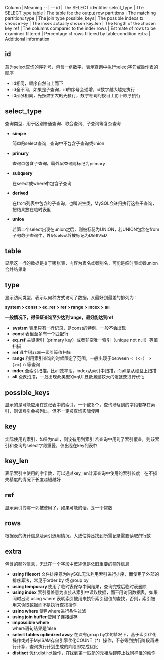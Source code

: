 <html>
<body>
<!--StartFragment-->
Column | Meaning
-- | --
id | The SELECT identifier
select_type | The SELECT type
table | The table foe the output row
partitions | The matching partitions
type | The join type
possible_keys | The possible indexs to choose
key | The index actually chosen
key_len | The length of the chosen key
ref | The columns compared to the index
rows | Estimate of rows to be examined
filtered | Percentage of rows filtered by table condition
extra | Additional information


<h2>id</h2>
<p>意为select查询的序列号，包含一组数字，表示查询中执行select字句或操作表的顺序</p>
<ul>
<li>id相同，顺序自然自上而下</li>
<li>id全不同，如果是子查询，id的序号会递增，id数字越大越先执行</li>
<li>id部分相同，先按数字大的先执行，数字相同的按自上而下顺序执行</li>
</ul>
<h2>select_type</h2>
<p>查询类型，用于区别普通查询、联合查询、子查询等复杂查询</p>
<ul>
<li>
<p><strong>simple</strong></p>
<p>简单的select查询，查询中不包含子查询或union</p>
</li>
<li>
<p><strong>primary</strong></p>
<p>查询中包含子查询，最外层查询则标记为primary</p>
</li>
<li>
<p><strong>subquery</strong></p>
<p>在select或where中包含子查询</p>
</li>
<li>
<p><strong>derived</strong></p>
<p>在from列表中包含的子查询，也叫派生类，MySQL会递归执行这些子查询，把结果放在临时表里</p>
</li>
<li>
<p><strong>union</strong></p>
<p>若第二个select出现在union之后，则被标记为UNION，若UNION包含在from子句的子查询中，外层select将被标记为DERIVED</p>
</li>
</ul>
<h2>table</h2>
<p>显示这一行的数据是关于哪张表，内容为表名或者别名，可能是临时表或者union合并结果集</p>
<h2>type</h2>
<p>显示访问类型，表示以何种方式访问了数据，从最好到最差的排列为：</p>
<p><strong>system &gt; const &gt; eq_ref &gt; ref &gt; range &gt; index &gt; all</strong></p>
<p><strong>一般情况下，得保证查询至少达到range，最好能达到ref</strong></p>
<ul>
<li><strong>system</strong>
表里只有一行记录，是const的特例，一般不会出现</li>
<li><strong>const</strong>
表里至多有一个匹配行</li>
<li><strong>eq_ref</strong>
主键索引（primary key）或者非空唯一索引（unique not null）等值扫描</li>
<li><strong>ref</strong>
非主键非唯一索引等值扫描</li>
<li><strong>range</strong>
利用索引查询的时候限定了范围，一般出现于between &lt;（&lt;=） &gt; (&gt;=) in 等查询</li>
<li><strong>index</strong>
全索引扫描，比all效率高，index从索引中扫描，而all是从硬盘上扫描</li>
<li><strong>all</strong>
全表扫描，一般出现此类型的sql并且数据量较大的话就要进行优化</li>
</ul>
<h2><strong>possible_keys</strong></h2>
<p>显示的是可能应用在这张表中的索引，一个或多个，查询涉及到的字段若存在索引，则该索引会被列出，但不一定被查询实际使用</p>
<h2><strong>key</strong></h2>
<p>实际使用的索引，如果为null，则没有用到索引
若查询中用到了索引覆盖，则该索引和查询的select字段重叠，仅出现在key列表中</p>
<h2><strong>key_len</strong></h2>
<p>表示索引中使用的字节数，可以通过key_len计算查询中使用的索引长度，在不损失精度的情况下长度越短越好</p>
<h2><strong>ref</strong></h2>
<p>显示索引的哪一列被使用了，如果可能的话，是一个常数</p>
<h2><strong>rows</strong></h2>
<p>根据表的统计信息及索引选用情况，大致估算出找到所需记录需要读取的行数</p>
<h2><strong>extra</strong></h2>
<p>包含的额外信息，无法在一个字段中概述但是依旧重要的额外信息</p>
<ul>
<li><strong>using filesort</strong>
文件排序意为MySQL无法利用索引进行排序，而使用了外部的排序算法，常见于order by 或 group by</li>
<li><strong>using temporary</strong>
使用了临时表保存中间结果，查询完成后临时表删除</li>
<li><strong>using index</strong>
索引覆盖意为直接从索引中读取数据，而不用访问数据表，如果同时出现 using where 表明索引被用来执行索引键值的查找，否则，索引被用来读取数据而不是执行查找操作</li>
<li><strong>using where</strong>
使用where进行条件过滤</li>
<li><strong>using join buffer</strong>
使用了连接缓存</li>
<li><strong>impossible where</strong><br>
where语句结果是false</li>
<li><strong>select tables optimized away</strong>
在没有group by字句情况下，基于索引优化操作或对于MyISAM存储引擎优化COUNT（*）操作，不必等到执行阶段再进行计算，查询执行计划生成的阶段即完成优化</li>
<li><strong>distinct</strong>
优化distinct操作，在找到第一匹配的元祖后即停止找同样值的动作</li>
</ul>
<!-- notionvc: 6fbcdd9a-4a35-4bea-a61c-f271c23258ce --><!--EndFragment-->
</body>
</html>